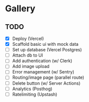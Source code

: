# Gallery

## TODO

- [x] Deploy (Vercel)
- [x] Scaffold basic ui with mock data
- [ ] Set up database (Vercel Postgres)
- [ ] Attach db to UI
- [ ] Add authentication (w/ Clerk)
- [ ] Add image upload
- [ ] Error management (w/ Sentry)
- [ ] Routing/image page (parallel route)
- [ ] Delete button (w/ Server Actions)
- [ ] Analytics (Posthog)
- [ ] Ratelimiting (Upstash)
